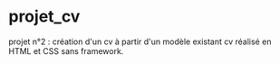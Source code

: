 # projet_cv
projet n°2 : création d'un cv à partir d'un modèle existant
cv réalisé en HTML et CSS sans framework.
